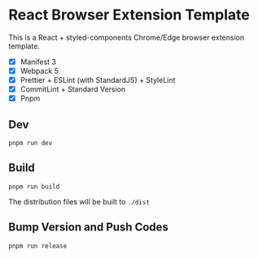 # React Browser Extension Template

This is a React + styled-components Chrome/Edge browser extension template.

- [x] Manifest 3
- [x] Webpack 5
- [x] Prettier + ESLint (with StandardJS) + StyleLint
- [x] CommitLint + Standard Version
- [x] Pnpm

## Dev

```
pnpm run dev
```

## Build

```
pnpm run build
```

The distribution files will be built to `./dist`

## Bump Version and Push Codes

```
pnpm run release
```
